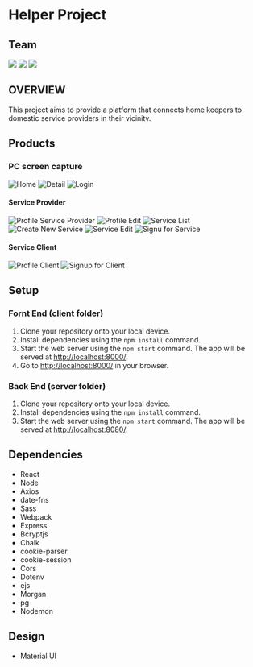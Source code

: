 # Helper Project

## Team

[<img src='https://img.shields.io/badge/Github-Zara-blue?style=flat-square&logo=github'>](https://github.com/onebee9)
[<img src='https://img.shields.io/badge/Github-David-blue?style=flat-square&logo=github'>](https://github.com/Paules2021)
[<img src='https://img.shields.io/badge/Github-Chris-blue?style=flat-square&logo=github'>](https://github.com/mikiyoshi)

## OVERVIEW

This project aims to provide a platform that connects home keepers to domestic service providers in their vicinity.

## Products

### PC screen capture

![Home](/resources/home.png)
![Detail](/resources/detail.png)
![Login](/resources/login.png)

#### Service Provider

![Profile Service Provider](/resources/profile_service.png)
![Profile Edit](/resources/profile_edit.png)
![Service List](/resources/profile_service_list.png)
![Create New Service](/resources/service_create.png)
![Service Edit](/resources/profile_service_edit.png)
![Signu for Service](/resources/signup_service.png)

#### Service Client

![Profile Client](/resouces/profile.png)
![Signup for Client](/resouces/signup_client.png)

## Setup

### Fornt End (client folder)

1. Clone your repository onto your local device.
2. Install dependencies using the `npm install` command.
3. Start the web server using the `npm start` command. The app will be served at <http://localhost:8000/>.
4. Go to <http://localhost:8000/> in your browser.

### Back End (server folder)

1. Clone your repository onto your local device.
2. Install dependencies using the `npm install` command.
3. Start the web server using the `npm start` command. The app will be served at <http://localhost:8080/>.

## Dependencies

- React
- Node
- Axios
- date-fns
- Sass
- Webpack
- Express
- Bcryptjs
- Chalk
- cookie-parser
- cookie-session
- Cors
- Dotenv
- ejs
- Morgan
- pg
- Nodemon

## Design

- Material UI
